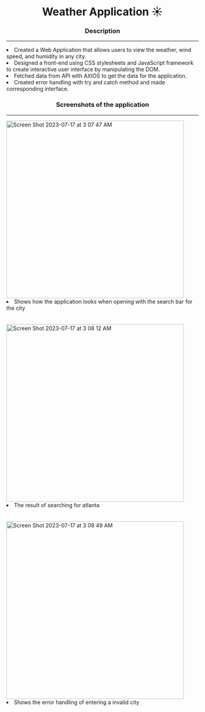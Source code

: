 <h1 align="center">Weather Application ☀️</h1>
<h3 align="center"><b>Description</b></h3>
<hr>

<li>Created a Web Application that allows users to view the weather, wind speed, and humidity in any city.</li>
<li>Designed a front-end using CSS stylesheets and JavaScript framework to create interactive user interface by manipulating the DOM.</li>
<li>Fetched data from API with AXIOS to get the data for the application.</li>
<li>Created error handling with try and catch method and made corresponding interface.</li>

<h3 align="center">Screenshots of the application</h3>
<hr>
<!-- <img align="center" alt="Coding" width="400" src="https://github.com/ZackAnsari/Weather-Application/assets/107903537/f5d36fff-6676-421c-81b5-a381eb5efafa"> -->
<img width="465" alt="Screen Shot 2023-07-17 at 3 07 47 AM" src="https://github.com/ZackAnsari/Weather-Application/assets/107903537/f5d36fff-6676-421c-81b5-a381eb5efafa">
<li>Shows how the application looks when opening with the search bar for the city</li>
<br>
<br>
<img width="465" alt="Screen Shot 2023-07-17 at 3 08 12 AM" src="https://github.com/ZackAnsari/Weather-Application/assets/107903537/d77d3d2c-2930-4d94-8811-3878f5b863b0">
<li>The result of searching for atlanta</li>
<br>
<br>
<img width="465" alt="Screen Shot 2023-07-17 at 3 08 49 AM" src="https://github.com/ZackAnsari/Weather-Application/assets/107903537/3322b2b3-1bdf-4b8b-aa1d-48684dc0fdce">
<li>Shows the error handling of entering a invalid city</li>
